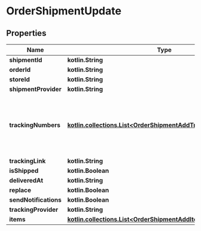 
# OrderShipmentUpdate

## Properties
| Name | Type | Description | Notes |
| ------------ | ------------- | ------------- | ------------- |
| **shipmentId** | **kotlin.String** | Shipment id indicates the number of delivery |  |
| **orderId** | **kotlin.String** | Defines the order that will be updated |  [optional] |
| **storeId** | **kotlin.String** | Store Id |  [optional] |
| **shipmentProvider** | **kotlin.String** | Defines company name that provide tracking of shipment |  [optional] |
| **trackingNumbers** | [**kotlin.collections.List&lt;OrderShipmentAddTrackingNumbersInner&gt;**](OrderShipmentAddTrackingNumbersInner.md) | Defines shipment&#39;s tracking numbers that have to be added&lt;/br&gt; How set tracking numbers to appropriate carrier:&lt;ul&gt;&lt;li&gt;tracking_numbers[]&#x3D;a2c.demo1,a2c.demo2 - set default carrier&lt;/li&gt;&lt;li&gt;tracking_numbers[&lt;b&gt;carrier_id&lt;/b&gt;]&#x3D;a2c.demo - set appropriate carrier&lt;/li&gt;&lt;/ul&gt;To get the list of carriers IDs that are available in your store, use the &lt;a href &#x3D; \&quot;https://api2cart.com/docs/#/cart/CartInfo\&quot;&gt;cart.info&lt;/a &gt; method |  [optional] |
| **trackingLink** | **kotlin.String** | Defines custom tracking link |  [optional] |
| **isShipped** | **kotlin.Boolean** | Defines shipment&#39;s status |  [optional] |
| **deliveredAt** | **kotlin.String** | Defines the date of delivery |  [optional] |
| **replace** | **kotlin.Boolean** | Allows rewrite tracking numbers |  [optional] |
| **sendNotifications** | **kotlin.Boolean** | Send notifications to customer after order was created |  [optional] |
| **trackingProvider** | **kotlin.String** | Defines name of the company which provides shipment tracking |  [optional] |
| **items** | [**kotlin.collections.List&lt;OrderShipmentAddItemsInner&gt;**](OrderShipmentAddItemsInner.md) | Defines items in the order that will be shipped |  [optional] |



